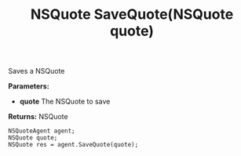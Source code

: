 ﻿---
uid: crmscript_ref_NSQuoteAgent_SaveQuote
title: NSQuote SaveQuote(NSQuote quote)
intellisense: NSQuoteAgent.SaveQuote
keywords: NSQuoteAgent, SaveQuote
so.topic: reference
---

Saves a NSQuote

**Parameters:**
 - **quote** The NSQuote to save

**Returns:** NSQuote

```crmscript
NSQuoteAgent agent;
NSQuote quote;
NSQuote res = agent.SaveQuote(quote);
```

